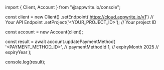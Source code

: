 import { Client, Account } from "@appwrite.io/console";

const client = new Client()
    .setEndpoint('https://cloud.appwrite.io/v1') // Your API Endpoint
    .setProject('<YOUR_PROJECT_ID>'); // Your project ID

const account = new Account(client);

const result = await account.updatePaymentMethod(
    '<PAYMENT_METHOD_ID>', // paymentMethodId
    1, // expiryMonth
    2025 // expiryYear
);

console.log(result);
